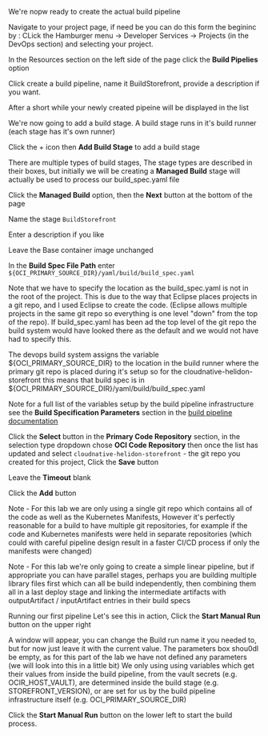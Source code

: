 We're nopw ready to create the actual build pipeline

Navigate to your project page, if need be you can do this form the begininc by : CLick the Hamburger menu -> Developer Services -> Projects (in the DevOps section) and selecting your project.

In the Resources section on the left side of the page click the **Build Pipelies** option

Click create a build pipeline, name it BuildStorefront, provide a description if you want.

After a short while your newly created pipeine will be displayed in the list

We're now going to add a build stage. A build stage runs in it's build runner (each stage has it's own runner)

Click the + icon then **Add Build Stage** to add a build stage

There are multiple types of build stages, The  stage types are described in their boxes, but initially we will be creating a **Managed Build** stage will actually be used to process our build_spec.yaml file

Click the **Managed Build** option, then the **Next** button at the bottom of the page

Name the stage `BuildStorefront`

Enter a description if you like

Leave the Base container image unchanged

In the **Build Spec File Path** enter `${OCI_PRIMARY_SOURCE_DIR}/yaml/build/build_spec.yaml`

Note that we have to specify the location as the build_spec.yaml is not in the root of the project. This is due to the way that Eclipse places projects in a git repo, and I used Eclipse to create the code. (Eclipse allows multiple projects in the same git repo so everything is one level "down" from the top of the repo). If build_spec.yaml has been ad the top level of the git repo the build system would have looked there as the default and we would not have had to specify this.

The devops build system assigns the variable ${OCI_PRIMARY_SOURCE_DIR} to the location in the build runner where the primary git repo is placed during it's setup so for the cloudnative-helidon-storefront this means that build spec is in ${OCI_PRIMARY_SOURCE_DIR}/yaml/build/build_spec.yaml

Note for a full list of the variables setup by the build pipeline infrastructure see the **Build Specification Parameters** section in the [build pipeline documentation](https://docs.oracle.com/en-us/iaas/Content/devops/using/build_specs.htm)

Click the **Select** button in the **Primary Code Repository** section, in the selection type dropdown chose **OCI Code Repository** then once the list has updated and select `cloudnative-helidon-storefront` - the git repo you created for this project, Click the **Save** button

Leave the **Timeout** blank

Click the **Add** button

Note - For this lab we are only using a single git repo which contains all of the code as well as the Kubernetes Manifests, However it's perfectly reasonable for a build to have multiple git repositories, for example if the code and Kubernetes manifests were held in separate repositories (which could with careful pipeline design result in a faster CI/CD process if only the manifests were changed)


Note - For this lab we're only going to create a simple linear pipeline, but if appropriate you can have parallel stages, perhaps you are building multiple library files first which can all be build independently, then combining them all in a last deploy stage and linking the intermediate artifacts with outputArtifact / inputArtifact entries in their build specs

Running our first pipeline 
Let's see this in action, Click the **Start Manual Run** button on the upper right

A window will appear, you can change the Build run name it you needed to, but for now just leave it with the current value. The parameters box shou0dl be empty, as for this part of the lab we have not defined any parameters (we will look into this in a little bit) We only using using variables which get their values from inside the build pipeline, from the vault secrets (e.g. OCIR_HOST_VAULT), are determined inside the build stage (e.g. STOREFRONT_VERSION), or are set for us by the build pipeline infrastructure itself (e.g. OCI_PRIMARY_SOURCE_DIR)

Click the **Start Manual Run** button on the lower left to start the build process.